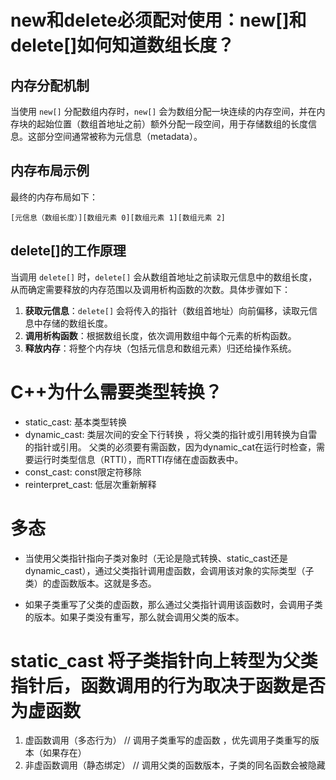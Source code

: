 # new和delete必须配对使用：new[]和delete[]如何知道数组长度？

## 内存分配机制
当使用 `new[]` 分配数组内存时，`new[]` 会为数组分配一块连续的内存空间，并在内存块的起始位置（数组首地址之前）额外分配一段空间，用于存储数组的长度信息。这部分空间通常被称为元信息（metadata）。
## 内存布局示例
最终的内存布局如下：
```
[元信息（数组长度）][数组元素 0][数组元素 1][数组元素 2]
```
## delete[]的工作原理
当调用 `delete[]` 时，`delete[]` 会从数组首地址之前读取元信息中的数组长度，从而确定需要释放的内存范围以及调用析构函数的次数。具体步骤如下：
1. **获取元信息**：`delete[]` 会将传入的指针（数组首地址）向前偏移，读取元信息中存储的数组长度。
2. **调用析构函数**：根据数组长度，依次调用数组中每个元素的析构函数。
3. **释放内存**：将整个内存块（包括元信息和数组元素）归还给操作系统。


# C++为什么需要类型转换？
- static_cast: 基本类型转换
- dynamic_cast: 类层次间的安全下行转换 ，将父类的指针或引用转换为自雷的指针或引用。
父类的必须要有需函数，因为dynamic_cat在运行时检查，需要运行时类型信息（RTTI），而RTTI存储在虚函数表中。
- const_cast: const限定符移除
- reinterpret_cast: 低层次重新解释

# 多态
 - 当使用父类指针指向子类对象时（无论是隐式转换、static_cast还是dynamic_cast），通过父类指针调用虚函数，会调用该对象的实际类型（子类）的虚函数版本。这就是多态。

 - 如果子类重写了父类的虚函数，那么通过父类指针调用该函数时，会调用子类的版本。如果子类没有重写，那么就会调用父类的版本。

 # static_cast 将子类指针向上转型为父类指针后，函数调用的行为取决于函数是否为虚函数
 1. 虚函数调用（多态行为） // 调用子类重写的虚函数 ，优先调用子类重写的版本（如果存在）
 2. 非虚函数调用（静态绑定） // 调用父类的函数版本，子类的同名函数会被隐藏